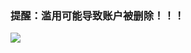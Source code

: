 ﻿### 提醒：滥用可能导致账户被删除！！！ 


[![](https://www.herokucdn.com/deploy/button.png)](https://heroku.com/deploy?template=https://github.com//kshjiyi/upload.git)


